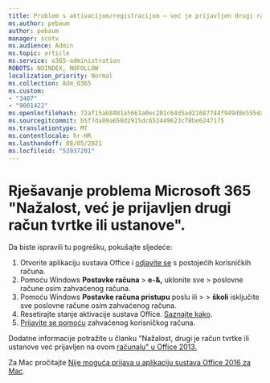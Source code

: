 ```yaml
---
title: Problem s aktivacijom/registracijom – već je prijavljen drugi račun
ms.author: pebaum
author: pebaum
manager: scotv
ms.audience: Admin
ms.topic: article
ms.service: o365-administration
ROBOTS: NOINDEX, NOFOLLOW
localization_priority: Normal
ms.collection: Adm_O365
ms.custom:
- "3407"
- "9001422"
ms.openlocfilehash: 72af15ab8481a5661a0ec201c64d5ad21687744f949d0e555da21baf269a780f
ms.sourcegitcommit: b5f7da89a650d2915dc652449623c78be6247175
ms.translationtype: MT
ms.contentlocale: hr-HR
ms.lasthandoff: 08/05/2021
ms.locfileid: "53937201"
---
```

# <a name="fixing-the-microsoft-365-apps-sorry-another-account-from-your-organization-is-already-signed-in-message"></a>Rješavanje problema Microsoft 365 "Nažalost, već je prijavljen drugi račun tvrtke ili ustanove".

Da biste ispravili tu pogrešku, pokušajte sljedeće:

1. Otvorite aplikaciju sustava Office i [odjavite se](https://support.office.com/article/5a20dc11-47e9-4b6f-945d-478cb6d92071) s postojećih korisničkih računa.   
2. Pomoću Windows **Postavke računa**  >  **e-&,** uklonite sve  >  poslovne račune osim zahvaćenog računa. 
3. Pomoću Windows **Postavke računa pristupu** poslu ili  >    >  **školi** isključite sve poslovne račune osim zahvaćenog računa. 
4. Resetirajte stanje aktivacije sustava Office. [Saznajte kako](https://docs.microsoft.com/office365/troubleshoot/activation/reset-office-365-proplus-activation-state
).
5. [Prijavite se pomoću](https://support.office.com/article/628ea040-f265-49de-b986-be09c3ebf8a9) zahvaćenog korisničkog računa. 

Dodatne informacije potražite u članku "Nažalost, drugi je račun tvrtke ili ustanove već prijavljen na ovom [računalu" u Office 2013.](https://docs.microsoft.com/office/troubleshoot/error-messages/another-account-already-signed-in)

Za Mac pročitajte [Nije moguća prijava u aplikaciju sustava Office 2016 za Mac](https://docs.microsoft.com/office365/troubleshoot/authentication/sign-in-to-office-2016-for-mac-fail).